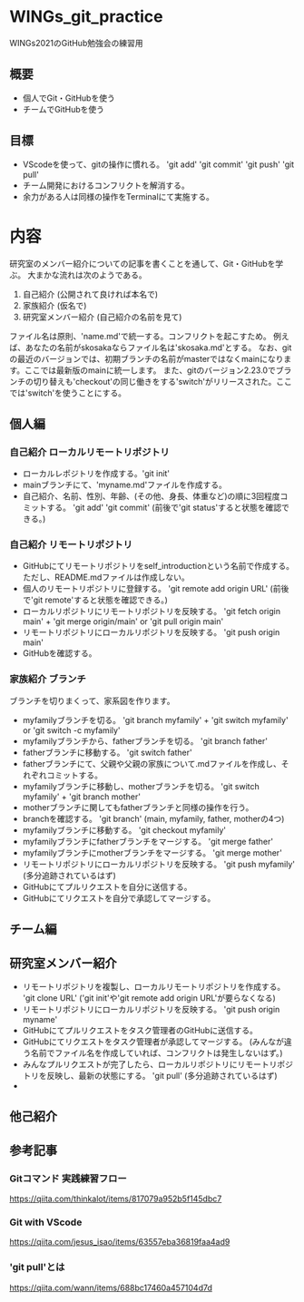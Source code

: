 # WINGs_git_practice
WINGs2021のGitHub勉強会の練習用

## 概要
- 個人でGit・GitHubを使う
- チームでGitHubを使う

## 目標
- VScodeを使って、gitの操作に慣れる。 'git add' 'git commit' 'git push' 'git pull'
- チーム開発におけるコンフリクトを解消する。
- 余力がある人は同様の操作をTerminalにて実施する。

# 内容
研究室のメンバー紹介についての記事を書くことを通して、Git・GitHubを学ぶ。
大まかな流れは次のようである。

1. 自己紹介 (公開されて良ければ本名で)
2. 家族紹介 (仮名で)
3. 研究室メンバー紹介 (自己紹介の名前を見て)

ファイル名は原則、'name.md'で統一する。コンフリクトを起こすため。
例えば、あなたの名前がskosakaならファイル名は'skosaka.md'とする。
なお、gitの最近のバージョンでは、初期ブランチの名前がmasterではなくmainになります。ここでは最新版のmainに統一します。
また、gitのバージョン2.23.0でブランチの切り替えも'checkout'の同じ働きをする'switch'がリリースされた。ここでは'switch'を使うことにする。

## 個人編
### 自己紹介 ローカルリモートリポジトリ
- ローカルレポジトリを作成する。'git init'
- mainブランチにて、'myname.md'ファイルを作成する。
- 自己紹介、名前、性別、年齢、(その他、身長、体重など)の順に3回程度コミットする。 'git add' 'git commit' (前後で'git status'すると状態を確認できる。)

### 自己紹介 リモートリポジトリ
- GitHubにてリモートリポジトリをself_introductionという名前で作成する。ただし、README.mdファイルは作成しない。
- 個人のリモートリポジトリに登録する。 'git remote add origin URL' (前後で'git remote'すると状態を確認できる。)
- ローカルリポジトリにリモートリポジトリを反映する。 'git fetch origin main' + 'git merge origin/main' or 'git pull origin main'
- リモートリポジトリにローカルリポジトリを反映する。 'git push origin main'
- GitHubを確認する。

### 家族紹介 ブランチ
ブランチを切りまくって、家系図を作ります。
- myfamilyブランチを切る。 'git branch myfamily' + 'git switch myfamily' or 'git switch -c myfamily'
- myfamilyブランチから、fatherブランチを切る。 'git branch father'
- fatherブランチに移動する。 'git switch father'
- fatherブランチにて、父親や父親の家族について.mdファイルを作成し、それぞれコミットする。
- myfamilyブランチに移動し、motherブランチを切る。 'git switch myfamily' + 'git branch mother'
- motherブランチに関してもfatherブランチと同様の操作を行う。
- branchを確認する。 'git branch' (main, myfamily, father, motherの4つ)
- myfamilyブランチに移動する。 'git checkout myfamily'
- myfamilyブランチにfatherブランチをマージする。 'git merge father'
- myfamilyブランチにmotherブランチをマージする。 'git merge mother'
- リモートリポジトリにローカルリポジトリを反映する。 'git push myfamily' (多分追跡されているはず)
- GitHubにてプルリクエストを自分に送信する。
- GitHubにてリクエストを自分で承認してマージする。

## チーム編
## 研究室メンバー紹介 
- リモートリポジトリを複製し、ローカルリモートリポジトリを作成する。 'git clone URL'  ('git init'や'git remote add origin URL'が要らなくなる)
- リモートリポジトリにローカルリポジトリを反映する。 'git push origin myname'
- GitHubにてプルリクエストをタスク管理者のGitHubに送信する。
- GitHubにてリクエストをタスク管理者が承認してマージする。 (みんなが違う名前でファイル名を作成していれば、コンフリクトは発生しないはず。)
- みんなプルリクエストが完了したら、ローカルリポジトリにリモートリポジトリを反映し、最新の状態にする。 'git pull'  (多分追跡されているはず)
- 

## 


## 他己紹介

## 参考記事
### Gitコマンド 実践練習フロー
https://qiita.com/thinkalot/items/817079a952b5f145dbc7
### Git with VScode
https://qiita.com/jesus_isao/items/63557eba36819faa4ad9
### 'git pull'とは
https://qiita.com/wann/items/688bc17460a457104d7d
